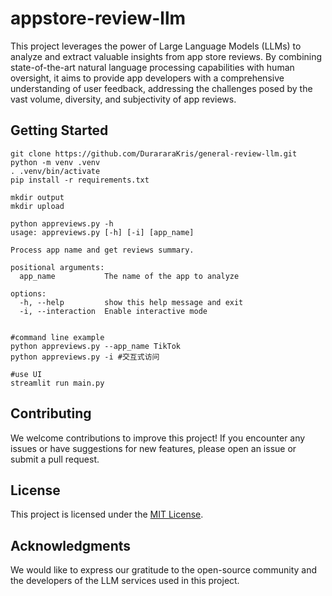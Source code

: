 # appstore-review-llm

This project leverages the power of Large Language Models (LLMs) to analyze and extract valuable insights from app store reviews. By combining state-of-the-art natural language processing capabilities with human oversight, it aims to provide app developers with a comprehensive understanding of user feedback, addressing the challenges posed by the vast volume, diversity, and subjectivity of app reviews.



## Getting Started

```
git clone https://github.com/DurararaKris/general-review-llm.git
python -m venv .venv
. .venv/bin/activate
pip install -r requirements.txt

mkdir output
mkdir upload

python appreviews.py -h
usage: appreviews.py [-h] [-i] [app_name]

Process app name and get reviews summary.

positional arguments:
  app_name           The name of the app to analyze

options:
  -h, --help         show this help message and exit
  -i, --interaction  Enable interactive mode
  

#command line example
python appreviews.py --app_name TikTok
python appreviews.py -i #交互式访问

#use UI
streamlit run main.py

```





## Contributing

We welcome contributions to improve this project! If you encounter any issues or have suggestions for new features, please open an issue or submit a pull request.

## License

This project is licensed under the [MIT License](./LICENSE).

## Acknowledgments

We would like to express our gratitude to the open-source community and the developers of the LLM services used in this project.
